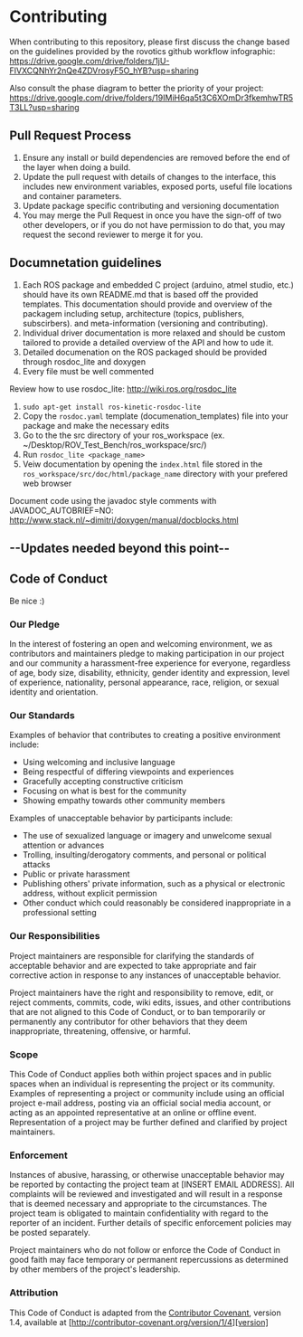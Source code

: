 # Contributing

When contributing to this repository, please first discuss the change based on the guidelines provided by the rovotics github workflow infographic: https://drive.google.com/drive/folders/1jU-FIVXCQNhYr2nQe4ZDVrosyF5O_hYB?usp=sharing

Also consult the phase diagram to better the priority of your project: https://drive.google.com/drive/folders/19IMiH6qa5t3C6XOmDr3fkemhwTR5T3LL?usp=sharing

## Pull Request Process

1. Ensure any install or build dependencies are removed before the end of the layer when doing a 
   build.
2. Update the pull request with details of changes to the interface, this includes new environment 
   variables, exposed ports, useful file locations and container parameters. 
3. Update package specific contributing and versioning documentation
4. You may merge the Pull Request in once you have the sign-off of two other developers, or if you 
   do not have permission to do that, you may request the second reviewer to merge it for you.
   
## Documnetation guidelines
1. Each ROS package and embedded C project (arduino, atmel studio, etc.) should have its own README.md that is based off the provided templates. This documentation should provide and overview of the packagem including setup, architecture (topics, publishers, subscirbers). and meta-information (versioning and contributing). 
2. Individual driver documentation is more relaxed and should be custom tailored to provide a detailed overview of the API and how to ude it.
3. Detailed documenation on the ROS packaged should be provided through rosdoc_lite and doxygen
4. Every file must be well commented

Review how to use rosdoc_lite: http://wiki.ros.org/rosdoc_lite
1. `sudo apt-get install ros-kinetic-rosdoc-lite`
2. Copy the `rosdoc.yaml` template (documenation_templates) file into your package and make the necessary edits
3. Go to the the src directory of your ros_workspace (ex. ~/Desktop/ROV_Test_Bench/ros_workspace/src/)
4. Run `rosdoc_lite <package_name>`
5. Veiw documentation by opening the `index.html` file stored in the `ros_workspace/src/doc/html/package_name` directory with your prefered web browser 

Document code using the javadoc style comments with JAVADOC_AUTOBRIEF=NO: http://www.stack.nl/~dimitri/doxygen/manual/docblocks.html

## --Updates needed beyond this point--

## Code of Conduct
Be nice :)

### Our Pledge

In the interest of fostering an open and welcoming environment, we as
contributors and maintainers pledge to making participation in our project and
our community a harassment-free experience for everyone, regardless of age, body
size, disability, ethnicity, gender identity and expression, level of experience,
nationality, personal appearance, race, religion, or sexual identity and
orientation.

### Our Standards

Examples of behavior that contributes to creating a positive environment
include:

* Using welcoming and inclusive language
* Being respectful of differing viewpoints and experiences
* Gracefully accepting constructive criticism
* Focusing on what is best for the community
* Showing empathy towards other community members

Examples of unacceptable behavior by participants include:

* The use of sexualized language or imagery and unwelcome sexual attention or
advances
* Trolling, insulting/derogatory comments, and personal or political attacks
* Public or private harassment
* Publishing others' private information, such as a physical or electronic
  address, without explicit permission
* Other conduct which could reasonably be considered inappropriate in a
  professional setting

### Our Responsibilities

Project maintainers are responsible for clarifying the standards of acceptable
behavior and are expected to take appropriate and fair corrective action in
response to any instances of unacceptable behavior.

Project maintainers have the right and responsibility to remove, edit, or
reject comments, commits, code, wiki edits, issues, and other contributions
that are not aligned to this Code of Conduct, or to ban temporarily or
permanently any contributor for other behaviors that they deem inappropriate,
threatening, offensive, or harmful.

### Scope

This Code of Conduct applies both within project spaces and in public spaces
when an individual is representing the project or its community. Examples of
representing a project or community include using an official project e-mail
address, posting via an official social media account, or acting as an appointed
representative at an online or offline event. Representation of a project may be
further defined and clarified by project maintainers.

### Enforcement

Instances of abusive, harassing, or otherwise unacceptable behavior may be
reported by contacting the project team at [INSERT EMAIL ADDRESS]. All
complaints will be reviewed and investigated and will result in a response that
is deemed necessary and appropriate to the circumstances. The project team is
obligated to maintain confidentiality with regard to the reporter of an incident.
Further details of specific enforcement policies may be posted separately.

Project maintainers who do not follow or enforce the Code of Conduct in good
faith may face temporary or permanent repercussions as determined by other
members of the project's leadership.

### Attribution

This Code of Conduct is adapted from the [Contributor Covenant][homepage], version 1.4,
available at [http://contributor-covenant.org/version/1/4][version]

[homepage]: http://contributor-covenant.org
[version]: http://contributor-covenant.org/version/1/4/
